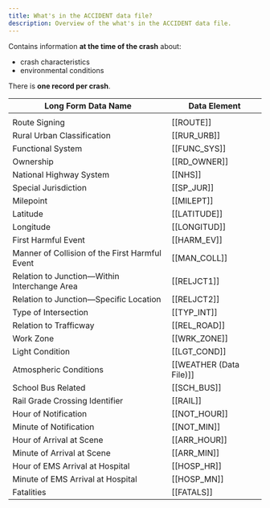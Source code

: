 ```yaml
---
title: What's in the ACCIDENT data file?
description: Overview of the what's in the ACCIDENT data file.
---
```

Contains information **at the time of the crash** about:

- crash characteristics 
- environmental conditions 

There is **one record per crash**.

| Long Form Data Name                            | Data Element          |
| ---------------------------------------------- | --------------------- |
|                                                |                       |
| Route Signing                                  | [[ROUTE]]             |
| Rural Urban Classification                     | [[RUR_URB]]           |
| Functional System                              | [[FUNC_SYS]]          |
| Ownership                                      | [[RD_OWNER]]          |
| National Highway System                        | [[NHS]]               |
| Special Jurisdiction                           | [[SP_JUR]]            |
| Milepoint                                      | [[MILEPT]]            |
| Latitude                                       | [[LATITUDE]]          |
| Longitude                                      | [[LONGITUD]]          |
| First Harmful Event                            | [[HARM_EV]]           |
| Manner of Collision of the First Harmful Event | [[MAN_COLL]]          |
| Relation to Junction—Within Interchange Area   | [[RELJCT1]]           |
| Relation to Junction—Specific Location         | [[RELJCT2]]           |
| Type of Intersection                           | [[TYP_INT]]           |
| Relation to Trafficway                         | [[REL_ROAD]]          |
| Work Zone                                      | [[WRK_ZONE]]          |
| Light Condition                                | [[LGT_COND]]          |
| Atmospheric Conditions                         | [[WEATHER (Data File)]] |
| School Bus Related                             | [[SCH_BUS]]           |
| Rail Grade Crossing Identifier                 | [[RAIL]]              |
| Hour of Notification                           | [[NOT_HOUR]]          |
| Minute of Notification                         | [[NOT_MIN]]           |
| Hour of Arrival at Scene                       | [[ARR_HOUR]]          |
| Minute of Arrival at Scene                     | [[ARR_MIN]]           |
| Hour of EMS Arrival at Hospital                | [[HOSP_HR]]           |
| Minute of EMS Arrival at Hospital              | [[HOSP_MN]]           |
| Fatalities                                     | [[FATALS]]            |

